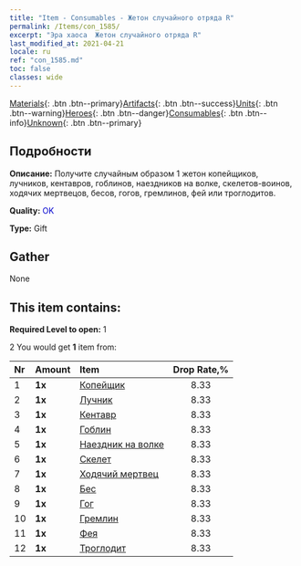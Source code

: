 ```yaml
---
title: "Item - Consumables - Жетон случайного отряда R"
permalink: /Items/con_1585/
excerpt: "Эра хаоса  Жетон случайного отряда R"
last_modified_at: 2021-04-21
locale: ru
ref: "con_1585.md"
toc: false
classes: wide
---
```

 [Materials](/ru/Items/){: .btn .btn--primary}[Artifacts](/ru/Items/Artifacts/){: .btn .btn--success}[Units](/ru/Items/Units/){: .btn .btn--warning}[Heroes](/ru/Items/Heroes/){: .btn .btn--danger}[Consumables](/ru/Items/Consumables/){: .btn .btn--info}[Unknown](/ru/Items/Unknown/){: .btn .btn--primary}

## Подробности
 **Описание:** Получите случайным образом 1 жетон копейщиков, лучников, кентавров, гоблинов, наездников на волке, скелетов-воинов, ходячих мертвецов, бесов, гогов, гремлинов, фей или троглодитов.

 **Quality:** <span style="color: #0000CD">OK</span>

 **Type:** Gift

## Gather

  None

## This item contains:

 **Required Level to open:** 1

 2 You would get **1** item  from:

  | Nr | Amount |     Item    | Drop Rate,% |
  |:---|:-------|:------------|:---------:|
  | 1 |  **1x** | [Копейщик](/ru/Items/unt_190/) | 8.33 | 
  | 2 |  **1x** | [Лучник](/ru/Items/unt_191/) | 8.33 | 
  | 3 |  **1x** | [Кентавр](/ru/Items/unt_199/) | 8.33 | 
  | 4 |  **1x** | [Гоблин](/ru/Items/unt_217/) | 8.33 | 
  | 5 |  **1x** | [Наездник на волке](/ru/Items/unt_218/) | 8.33 | 
  | 6 |  **1x** | [Скелет](/ru/Items/unt_208/) | 8.33 | 
  | 7 |  **1x** | [Ходячий мертвец](/ru/Items/unt_209/) | 8.33 | 
  | 8 |  **1x** | [Бес](/ru/Items/unt_226/) | 8.33 | 
  | 9 |  **1x** | [Гог](/ru/Items/unt_227/) | 8.33 | 
  | 10 |  **1x** | [Гремлин](/ru/Items/unt_235/) | 8.33 | 
  | 11 |  **1x** | [Фея](/ru/Items/unt_262/) | 8.33 | 
  | 12 |  **1x** | [Троглодит](/ru/Items/unt_244/) | 8.33 | 
